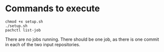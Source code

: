 # Commands to execute

```
chmod +x setup.sh
./setup.sh
pachctl list-job
```

There are no jobs running. There should be one job, as there is one commit in
each of the two input repositories.
